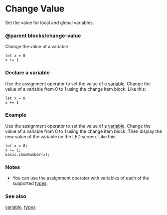 # Change Value

Set the value for local and global variables.

### @parent blocks/change-value

Change the value of a variable

```blocks
let x = 0
x += 1
```

### Declare a variable

Use the assignment operator to set the value of a [variable](/microbit/reference/variables/var). Change the value of a variable from 0 to 1 using the change item block. Like this:

```blocks
let x = 0
x += 1
```

### Example

Use the assignment operator to set the value of a [variable](/microbit/reference/variables/var). Change the value of a variable from 0 to 1 using the change item block. Then display the new value of the variable on the LED screen. Like this:

```blocks
let x = 0;
x += 1;
basic.showNumber(x);
```

### Notes

* You can use the assignment operator with variables of each of the supported [types](/microbit/blocks/types).

### See also

[variable](/microbit/reference/variables/var), [types](/microbit/blocks/types)

